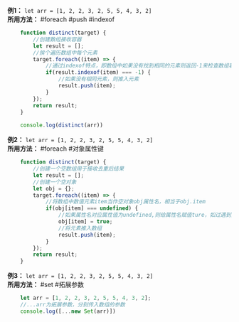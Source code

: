 **例1：** `let arr = [1, 2, 2, 3, 2, 5, 5, 4, 3, 2]`   
**所用方法：**  #foreach #push #indexof
```jsx
	function distinct(target) {
		//创建数组接收容器
		let result = [];
		//挨个遍历数组中每个元素
		target.foreach((item) => {
			//通过indexof特点，即数组中如果没有找到相同的元素则返回-1来检查数组容器中是否已经包含相同元素
			if(result.indexof(item) === -1) {
				//如果没有相同元素，则推入元素
				result.push(item);
			}
		});
		return result;
	}
	
	console.log(distinct(arr))
```

**例2：** `let arr = [1, 2, 2, 3, 2, 5, 5, 4, 3, 2]`   
**所用方法：** #foreach #对象属性键
```jsx
	function distinct(target) {
		//创建一个空数组用于接收去重后结果
		let result = [];
		//创建一个空对象
		let obj = {};
		target.foreach((item) => {
			//将数组中数值元素item当作空对象obj属性名，相当于obj.item
			if(obj[item] === undefined) {
				//如果属性名对应属性值为undefined,则给属性名赋值ture，如过遇到重复item，则属性名不为undefined
				obj[item] = true;
				//将元素推入数组
				result.push(item);
			}
		});
		return result;
	}
```

**例3：** `let arr = [1, 2, 2, 3, 2, 5, 5, 4, 3, 2]`   
**所用方法：** #set #拓展参数
```jsx
	let arr = [1, 2, 2, 3, 2, 5, 5, 4, 3, 2];
	//...arr为拓展参数，分别传入数组的参数
	console.log([...new Set(arr)])
```